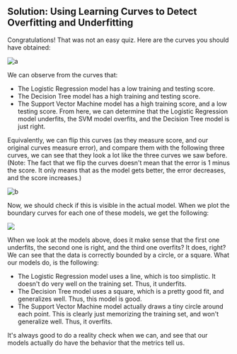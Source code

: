 ## Solution: Using Learning Curves to Detect Overfitting and Underfitting
Congratulations! That was not an easy quiz. Here are the curves you should have obtained:

![a](learning-curves-1.png "a")

We can observe from the curves that:

* The Logistic Regression model has a low training and testing score.
* The Decision Tree model has a high training and testing score.
* The Support Vector Machine model has a high training score, and a low testing score.
From here, we can determine that the Logistic Regression model underfits, the SVM model overfits, and the Decision Tree model is just right.

Equivalently, we can flip this curves (as they measure score, and our original curves measure error), and compare them with the following three curves, we can see that they look a lot like the three curves we saw before. (Note: The fact that we flip the curves doesn't mean that the error is 1 minus the score. It only means that as the model gets better, the error decreases, and the score increases.)

![b](learning-curves-2.png "b")

Now, we should check if this is visible in the actual model. When we plot the boundary curves for each one of these models, we get the following:

![](models.png)

When we look at the models above, does it make sense that the first one underfits, the second one is right, and the third one overfits? It does, right? We can see that the data is correctly bounded by a circle, or a square. What our models do, is the following:

* The Logistic Regression model uses a line, which is too simplistic. It doesn't do very well on the training set. Thus, it underfits.
* The Decision Tree model uses a square, which is a pretty good fit, and generalizes well. Thus, this model is good.
* The Support Vector Machine model actually draws a tiny circle around each point. This is clearly just memorizing the training set, and won't generalize well. Thus, it overfits.

It's always good to do a reality check when we can, and see that our models actually do have the behavior that the metrics tell us.